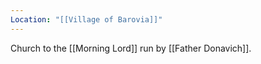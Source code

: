 ```yaml
---
Location: "[[Village of Barovia]]"
---
```

Church to the [[Morning Lord]] run by [[Father Donavich]].